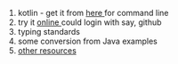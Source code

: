 <ol>
<li>kotlin - get it from <a href="https://github.com/JetBrains/kotlin/releases/tag/v1.2.0"> here </a>for command line
</li><li>try it <a href="https://try.kotlinlang.org/#/Kotlin%20Koans/Introduction/Java%20to%20Kotlin%20conversion/Task.kt">online </a> could login with say, github
</li><li>
typing standards
</li><li>
some conversion from Java examples
</li><li>
<a href="http://kotlinlang.org/docs/resources.html">other resources</a>
</li>
</ol>

